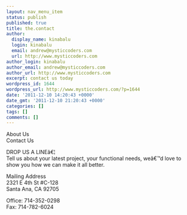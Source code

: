 ```yaml
---
layout: nav_menu_item
status: publish
published: true
title: the.contact
author:
  display_name: kinabalu
  login: kinabalu
  email: andrew@mysticcoders.com
  url: http://www.mysticcoders.com
author_login: kinabalu
author_email: andrew@mysticcoders.com
author_url: http://www.mysticcoders.com
excerpt: contact us today
wordpress_id: 1644
wordpress_url: http://www.mysticcoders.com/?p=1644
date: '2011-12-10 14:20:43 +0000'
date_gmt: '2011-12-10 21:20:43 +0000'
categories: []
tags: []
comments: []
---
```

About Us<br />
Contact Us

DROP US A LINE&acirc;&euro;&brvbar;<br />
Tell us about your latest project, your functional needs, we&acirc;&euro;&trade;d love to show you how we can make it all better. 

Mailing Address<br />
2321 E 4th St #C-128<br />
Santa Ana, CA 92705

Office: 714-352-0298<br />
Fax: 714-782-6024

